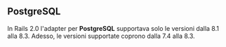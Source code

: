 ## PostgreSQL

In Rails 2.0 l'adapter per **PostgreSQL** supportava solo le versioni dalla 8.1 alla 8.3. Adesso, le versioni supportate coprono dalla 7.4 alla 8.3.
